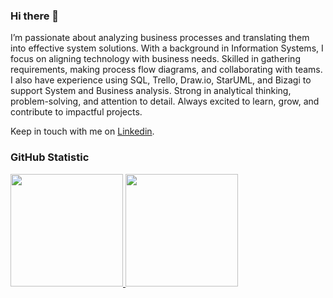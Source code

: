 ### Hi there 👋


I’m passionate about analyzing business processes and translating them into effective system solutions. With a background in Information Systems, I focus on aligning technology with business needs. Skilled in gathering requirements, making process flow diagrams, and collaborating with teams. I also have experience using SQL, Trello, Draw.io, StarUML, and Bizagi to support System and Business analysis. Strong in analytical thinking, problem-solving, and attention to detail. Always excited to learn, grow, and contribute to impactful projects.<br>

Keep in touch with me on [Linkedin](https://www.linkedin.com/in/angelita-dumaria-panjaitan-580ab7218/).

### GitHub Statistic
<p align="left">
  <a href="https://github.com/angelitapanjaitan">
    <img height="180em" src="https://github-readme-stats-eight-theta.vercel.app/api?username=angelitapanjaitan&show_icons=true&theme=algolia&include_all_commits=true&count_private=true"/>
    <img height="180em" src="https://github-readme-stats-eight-theta.vercel.app/api/top-langs/?username=angelitapanjaitan&layout=compact&theme=algolia"/>
  </a>
</p>
